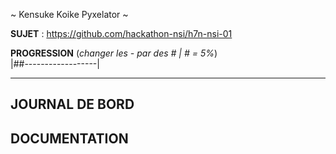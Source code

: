 ~ Kensuke Koike Pyxelator ~

**SUJET** : https://github.com/hackathon-nsi/h7n-nsi-01

**PROGRESSION** (*changer les - par des # | # = 5%*)<br />
|##------------------|

<hr />
<!-- ne pas effacer les lignes ci-dessus et mettre à jour la progression régulièrement -->

## JOURNAL DE BORD


## DOCUMENTATION
